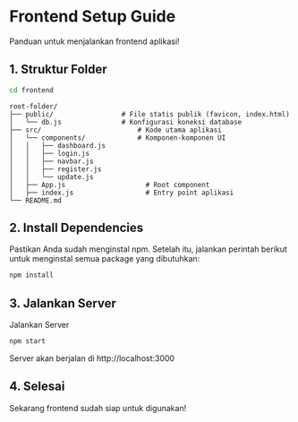 # Frontend Setup Guide
Panduan untuk menjalankan frontend aplikasi!  
## **1. Struktur Folder**
```bash
cd frontend
```
    root-folder/
    ├── public/                 # File statis publik (favicon, index.html)
    │   └── db.js               # Konfigurasi koneksi database
    ├── src/                        # Kode utama aplikasi
    │   └── components/             # Komponen-komponen UI
    │   │   ├── dashboard.js
    │   │   ├── login.js
    │   │   ├── navbar.js
    │   │   ├── register.js
    │   │   └── update.js
    │   ├── App.js                    # Root component
    │   ├── index.js                  # Entry point aplikasi    
    └── README.md
    
## **2. Install Dependencies**
Pastikan Anda sudah menginstal npm.
Setelah itu, jalankan perintah berikut untuk menginstal semua package yang dibutuhkan:
```bash
npm install
```
## **3. Jalankan Server**
Jalankan Server
```bash
npm start
```
Server akan berjalan di http://localhost:3000

## **4. Selesai**
Sekarang frontend sudah siap untuk digunakan!